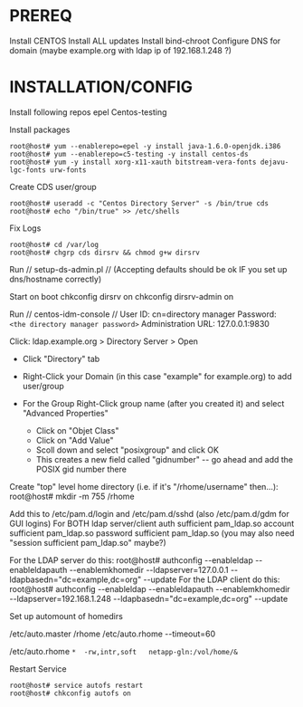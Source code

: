 # PREREQ

Install CENTOS
Install ALL updates
Install bind-chroot
Configure DNS for domain (maybe example.org with ldap ip of 192.168.1.248 ?)

# INSTALLATION/CONFIG


Install following repos
      epel
      Centos-testing

Install packages

	
	root@host# yum --enablerepo=epel -y install java-1.6.0-openjdk.i386
	root@host# yum --enablerepo=c5-testing -y install centos-ds
	root@host# yum -y install xorg-x11-xauth bitstream-vera-fonts dejavu-lgc-fonts urw-fonts


Create CDS user/group

	
	root@host# useradd -c "Centos Directory Server" -s /bin/true cds
	root@host# echo "/bin/true" >> /etc/shells


Fix Logs

	
	root@host# cd /var/log
	root@host# chgrp cds dirsrv && chmod g+w dirsrv


Run // setup-ds-admin.pl // (Accepting defaults should be ok IF you set up dns/hostname correctly)

Start on boot
         chkconfig dirsrv on
         chkconfig dirsrv-admin on

Run // centos-idm-console //
           User ID: cn=directory manager
           Password: `<the directory manager password>`
           Administration URL: 127.0.0.1:9830

Click: ldap.example.org > Directory Server > Open

*  Click "Directory" tab

*  Right-Click your Domain (in this case "example" for example.org) to add user/group

*  For the Group Right-Click group name (after you created it) and select "Advanced Properties"
     * Click on "Objet Class"
     * Click on "Add Value"
     * Scoll down and select "posixgroup" and click OK
     * This creates a new field called "gidnumber" -- go ahead and add the POSIX gid number there 

Create "top" level home directory (i.e. if it's "/rhome/username" then...):
          root@host# mkdir -m 755 /rhome

Add this to /etc/pam.d/login and /etc/pam.d/sshd (also /etc/pam.d/gdm for GUI logins) For BOTH ldap server/client
	auth sufficient pam_ldap.so
	account sufficient pam_ldap.so
	password sufficient pam_ldap.so
	(you may also need "session sufficient pam_ldap.so" maybe?)

For the LDAP server do this:
	root@host# authconfig --enableldap --enableldapauth --enablemkhomedir --ldapserver=127.0.0.1 --ldapbasedn="dc=example,dc=org" --update
For the LDAP client do this:
	root@host# authconfig --enableldap --enableldapauth --enablemkhomedir --ldapserver=192.168.1.248 --ldapbasedn="dc=example,dc=org" --update

Set up automount of homedirs

/etc/auto.master
         	/rhome	/etc/auto.rhome	--timeout=60

/etc/auto.rhome
`*	-rw,intr,soft	netapp-gln:/vol/home/&`

Restart Service

	
	root@host# service autofs restart
	root@host# chkconfig autofs on

